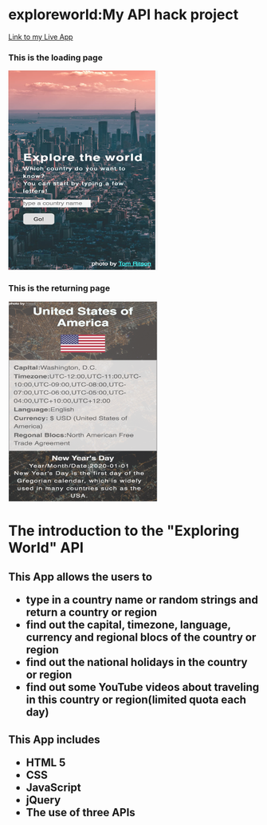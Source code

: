 <h1>exploreworld:My API hack project</h1>
<a href= "https://emilystacy.github.io/exploreworld/" target="_blank"> Link to my Live App </a>
<h3> This is the loading page</h3>
<img src="images/app1.png" width="300px" height="400px" alt="loading page">
<h3> This is the returning page</h3>
<img src="images/app2.png" width="300px" height="400px" alt="returning page">
<h1> The introduction to the "Exploring World" API </h1>
<h2> This App allows the users to
<ul> 
  <li> type in a country name or random strings and return a country or region
  <li> find out the capital, timezone, language, currency and regional blocs of the country or region
  <li> find out the national holidays in the country or region 
  <li> find out some YouTube videos about traveling in this country or region(limited quota each day)
  </ul>
  <h2> This App includes
  <ul>
    <li> HTML 5 </li> 
    <li> CSS </li>
    <li> JavaScript </li>
    <li> jQuery </li>
    <li> The use of three APIs  </li>
    </ul>
